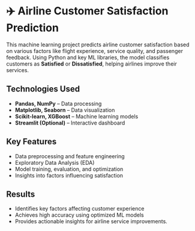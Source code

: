 # ✈️ Airline Customer Satisfaction Prediction  

This machine learning project predicts airline customer satisfaction based on various factors like flight experience, service quality, and passenger feedback. Using Python and key ML libraries, the model classifies customers as **Satisfied** or **Dissatisfied**, helping airlines improve their services.  

## Technologies Used  
- **Pandas, NumPy** – Data processing  
- **Matplotlib, Seaborn** – Data visualization  
- **Scikit-learn, XGBoost** – Machine learning models  
- **Streamlit (Optional)** – Interactive dashboard  

##  Key Features  
- Data preprocessing and feature engineering  
- Exploratory Data Analysis (EDA)  
- Model training, evaluation, and optimization  
- Insights into factors influencing satisfaction  

##  Results  
- Identifies key factors affecting customer experience  
- Achieves high accuracy using optimized ML models  
- Provides actionable insights for airline service improvements.
